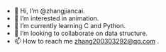- 👋 Hi, I’m @zhangjiancai.
- 👀 I’m interested in animation.
- 🌱 I’m currently learning C and Python.
- 💞️ I’m looking to collaborate on data structure.
- 📫 How to reach me zhang200303292@qq.com .

<!---
zhangjiancai/zhangjiancai is a ✨ special ✨ repository because its `README.md` (this file) appears on your GitHub profile.
You can click the Preview link to take a look at your changes.
--->
